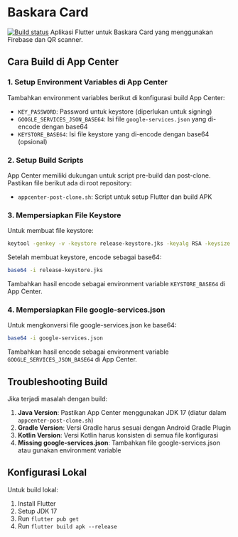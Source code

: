 # Baskara Card
[![Build status](https://build.appcenter.ms/v0.1/apps/9b2fe2fc-7ab6-4be2-ace8-c7182ecd688b/branches/main/badge)](https://appcenter.ms)
Aplikasi Flutter untuk Baskara Card yang menggunakan Firebase dan QR scanner.

## Cara Build di App Center

### 1. Setup Environment Variables di App Center

Tambahkan environment variables berikut di konfigurasi build App Center:

- `KEY_PASSWORD`: Password untuk keystore (diperlukan untuk signing)
- `GOOGLE_SERVICES_JSON_BASE64`: Isi file `google-services.json` yang di-encode dengan base64
- `KEYSTORE_BASE64`: Isi file keystore yang di-encode dengan base64 (opsional)

### 2. Setup Build Scripts

App Center memiliki dukungan untuk script pre-build dan post-clone. Pastikan file berikut ada di root repository:

- `appcenter-post-clone.sh`: Script untuk setup Flutter dan build APK

### 3. Mempersiapkan File Keystore

Untuk membuat file keystore:

```bash
keytool -genkey -v -keystore release-keystore.jks -keyalg RSA -keysize 2048 -validity 10000 -alias release
```

Setelah membuat keystore, encode sebagai base64:

```bash
base64 -i release-keystore.jks
```

Tambahkan hasil encode sebagai environment variable `KEYSTORE_BASE64` di App Center.

### 4. Mempersiapkan File google-services.json

Untuk mengkonversi file google-services.json ke base64:

```bash
base64 -i google-services.json
```

Tambahkan hasil encode sebagai environment variable `GOOGLE_SERVICES_JSON_BASE64` di App Center.

## Troubleshooting Build

Jika terjadi masalah dengan build:

1. **Java Version**: Pastikan App Center menggunakan JDK 17 (diatur dalam `appcenter-post-clone.sh`)
2. **Gradle Version**: Versi Gradle harus sesuai dengan Android Gradle Plugin
3. **Kotlin Version**: Versi Kotlin harus konsisten di semua file konfigurasi
4. **Missing google-services.json**: Tambahkan file google-services.json atau gunakan environment variable

## Konfigurasi Lokal

Untuk build lokal:

1. Install Flutter
2. Setup JDK 17
3. Run `flutter pub get`
4. Run `flutter build apk --release`
